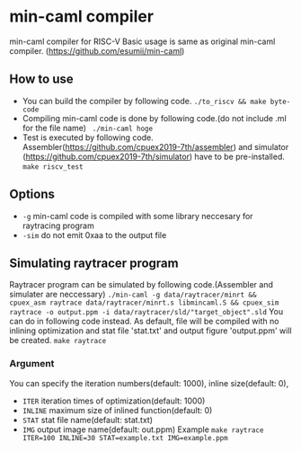 # min-caml compiler
min-caml compiler for RISC-V
Basic usage is same as original min-caml compiler. (https://github.com/esumii/min-caml)


## How to use
* You can build the compiler by following code.
``` ./to_riscv && make byte-code ```
* Compiling min-caml code is done by following code.(do not include .ml for the file name)
``` ./min-caml hoge```
* Test is executed by following code. Assembler(https://github.com/cpuex2019-7th/assembler) and simulator (https://github.com/cpuex2019-7th/simulator) have to be pre-installed.
```make riscv_test```
## Options
* `-g` min-caml code is compiled with some library neccesary for raytracing program
* `-sim` do not emit 0xaa to the output file

## Simulating raytracer program
Raytracer program can be simulated by following code.(Assembler and simulater are neccessary)
```./min-caml -g data/raytracer/minrt && cpuex_asm raytrace data/raytracer/minrt.s libmincaml.S && cpuex_sim raytrace -o output.ppm -i data/raytracer/sld/"target_object".sld```
You can do in following code instead. As default, file will be compiled with no inlining optimization and stat file 'stat.txt' and output figure 'output.ppm' will be created.
```make raytrace ```
### Argument
You can specify the iteration numbers(default: 1000), inline size(default: 0), 
* `ITER` iteration times of optimization(default: 1000)
* `INLINE` maximum size of inlined function(default: 0)
* `STAT` stat file name(default: stat.txt)
* `IMG` output image name(default: out.ppm)
Example
```make raytrace ITER=100 INLINE=30 STAT=example.txt IMG=example.ppm```